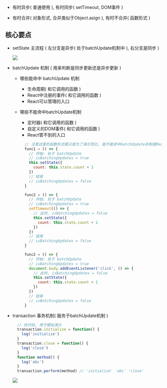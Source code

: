 - 有时异步( 普通使用 ), 有时同步( setTimeout, DOM事件 )

- 有时合并( 对象形式, 合并类似于Object.asign ), 有时不合并( 函数形式 )

## 核心要点

- setState 主流程 ( 左分支是异步( 处于batchUpdate机制中 ), 右分支是同步 )

  ![](https://s1.ax1x.com/2020/06/11/tHTq5F.png)

- batchUpdate 机制 ( 用来判断是同步更新还是异步更新 )

  - 哪些能命中 batchUpdate 机制

    - 生命周期( 和它调用的函数 )
    - React中注册的事件( 和它调用的函数 )
    - React可以管理的入口

  - 哪些不能命中batchUpdate机制

    - 定时器( 和它调用的函数 )
    - 自定义的DOM事件( 和它调用的函数 )
    - React管不到的入口

    ```js
      // 注意这里的函数形式都只是为了演示而已, 能不能命中batchUpdate机制是React说了算的, 而不是是个函数就可以
      func1 = () => {
        // 开始: 处于 batchUpdate
        // isBatchingUpdates = true
        this.setState({
          count: this.state.count + 1
        })
        // 结束
        // isBatchingUpdates = false
      }
    ```
    ```js
      func2 = () => {
        // 开始: 处于 batchUpdate
        // isBatchingUpdates = true
        setTimeout(() => {
          // 此时, isBatchingUpdates = false
          this.setState({
            count: this.state.count + 1
          })
        })
        // 结束
        // isBatchingUpdates = false
      }
    ```
    ```js
      func2 = () => {
        // 开始: 处于 batchUpdate
        // isBatchingUpdates = true
        document.body.addEventListener('click', () => {
          // 此时, isBatchingUpdates = false
          this.setState({
            count: this.state.count + 1
          })
        })
        // 结束
        // isBatchingUpdates = false
      }
    ```

- transaction 事务机制( 服务于batchUpdate机制 )

  ```js
    // 伪代码, 用于模拟演示
    transaction.initialize = function() {
      log('initialize')
    }
    transaction.close = function() {
      log('close')
    }
    function method() {
      log('abc')
    }
    transaction.perform(method) // 'initialize' 'abc' 'close'
  ```

  ![](https://s1.ax1x.com/2020/06/11/tHqoz4.png)

